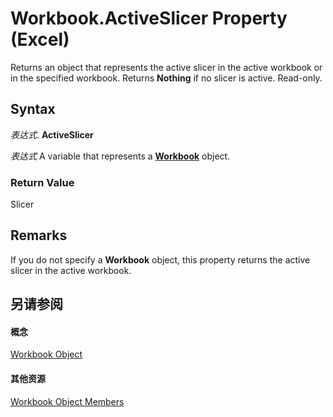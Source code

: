 
# Workbook.ActiveSlicer Property (Excel)

Returns an object that represents the active slicer in the active workbook or in the specified workbook. Returns  **Nothing** if no slicer is active. Read-only.


## Syntax

 _表达式_. **ActiveSlicer**

 _表达式_ A variable that represents a **[Workbook](8c00aa60-c974-eed3-0812-3c9625eb0d4c.md)** object.


### Return Value

Slicer


## Remarks

If you do not specify a  **Workbook** object, this property returns the active slicer in the active workbook.


## 另请参阅


#### 概念


[Workbook Object](8c00aa60-c974-eed3-0812-3c9625eb0d4c.md)
#### 其他资源


[Workbook Object Members](http://msdn.microsoft.com/library/dce102a3-25de-3ff4-2ce5-bc56e08baca7%28Office.15%29.aspx)